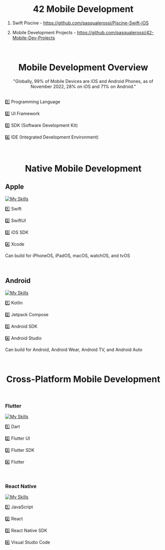 <div align="center">
<h1><strong>42 Mobile Development</strong></h1>
</div>

1. Swift Piscine - https://github.com/pasqualerossi/Piscine-Swift-iOS

2. Mobile Development Projects - https://github.com/pasqualerossi/42-Mobile-Dev-Projects

<br>


<div align="center">
<h1><strong>Mobile Development Overview</strong></h1>
</div>

<div align="center">
"Globally, 99% of Mobile Devices are iOS and Android Phones, as of November 2022, 28% on iOS and 71% on Android."
</div>
<br>

1️⃣  Programming Language

2️⃣  UI Framework

3️⃣  SDK (Software Development Kit)

4️⃣  IDE (Integrated Development Environment)

<br>

<div align="center">
<h1><strong>Native Mobile Development</strong></h1>
</div>

## Apple

[![My Skills](https://skillicons.dev/icons?i=swift)](https://skillicons.dev) 

1️⃣ Swift

2️⃣ SwiftUI

3️⃣ iOS SDK

4️⃣ Xcode

Can build for iPhoneOS, iPadOS, macOS, watchOS, and tvOS

<br>

## Android

[![My Skills](https://skillicons.dev/icons?i=androidstudio)](https://skillicons.dev) 

1️⃣ Kotlin

2️⃣ Jetpack Compose

3️⃣ Android SDK

4️⃣ Android Studio

Can build for Android, Android Wear, Android TV, and Android Auto

<br>

<div align="center">
<h1><strong>Cross-Platform Mobile Development</strong></h1>
</div>

<br>

### Flutter

[![My Skills](https://skillicons.dev/icons?i=dart,flutter)](https://skillicons.dev) 


1️⃣ Dart

2️⃣ Flutter UI

3️⃣ Flutter SDK

4️⃣ Flutter

<br>

### React Native

[![My Skills](https://skillicons.dev/icons?i=react)](https://skillicons.dev) 

1️⃣ JavaScript

2️⃣ React

3️⃣ React Native SDK

4️⃣ Visual Studio Code
